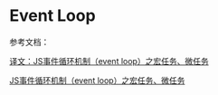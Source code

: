 # Event Loop

参考文档：

[译文：JS事件循环机制（event loop）之宏任务、微任务](https://segmentfault.com/a/1190000014940904)

[JS事件循环机制（event loop）之宏任务、微任务](https://jakearchibald.com/2015/tasks-microtasks-queues-and-schedules/?utm_source=html5weekly)